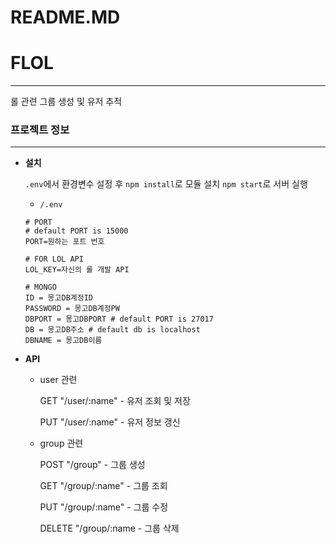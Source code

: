# README.MD

# FLOL

---

롤 관련 그룹 생성 및 유저 추적

### 프로젝트 정보

---

- **설치**

    `.env`에서 환경변수 설정 후 `npm install`로 모듈 설치 `npm start`로 서버 실행

    - `/.env`

    ```
    # PORT
    # default PORT is 15000
    PORT=원하는 포트 번호

    # FOR LOL API
    LOL_KEY=자신의 롤 개발 API

    # MONGO
    ID = 몽고DB계정ID
    PASSWORD = 몽고DB계정PW
    DBPORT = 몽고DBPORT # default PORT is 27017
    DB = 몽고DB주소 # default db is localhost
    DBNAME = 몽고DB이름

    ```

- **API**
    - user 관련

        GET "/user/:name" - 유저 조회 및 저장

        PUT "/user/:name" - 유저 정보 갱신
    - group 관련

        POST "/group" - 그룹 생성

        GET "/group/:name" - 그룹 조회

        PUT "/group/:name" - 그룹 수정

        DELETE "/group/:name - 그룹 삭제

        